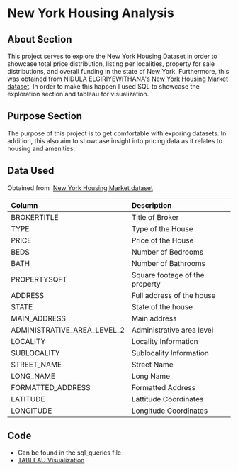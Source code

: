 # New York Housing Analysis

## About Section

This project serves to explore the New York Housing Dataset in order to showcase total price distribution, listing per localities, property for sale distributions, and overall funding in the state of New York. Furthermore, this was obtained from NIDULA ELGIRIYEWITHANA's [New York Housing Market dataset](https://www.kaggle.com/datasets/nelgiriyewithana/new-york-housing-market). In order to make this happen I used SQL to showcase the exploration section and tableau for visualization.

## Purpose Section

The purpose of this project is to get comfortable with exporing datasets. In addition, this also aim to showcase insight into pricing data as it relates to housing and amenities.

## Data Used

Obtained from :[New York Housing Market dataset](https://www.kaggle.com/datasets/nelgiriyewithana/new-york-housing-market)

| Column                     | Description                   |
| :--------------------------| :-----------------------------|
| BROKERTITLE                | Title of Broker               |
| TYPE                       | Type of the House             |
| PRICE                      | Price of the House            |
| BEDS                       | Number of Bedrooms            |
| BATH                       | Number of Bathrooms           |
| PROPERTYSQFT               | Square footage of the property|
| ADDRESS                    | Full address of the house     |
| STATE                      | State of the house            |
| MAIN_ADDRESS               | Main address                  |
| ADMINISTRATIVE_AREA_LEVEL_2| Administrative area level     |
| LOCALITY                   | Locality Information          |
| SUBLOCALITY                | Sublocality Information       |
| STREET_NAME                | Street Name                   |
| LONG_NAME                  | Long Name                     |
| FORMATTED_ADDRESS          | Formatted Address             |
| LATITUDE                   | Lattitude Coordinates         |
| LONGITUDE                  | Longitude Coordinates         |

## Code
- Can be found in the sql_queries file
- [TABLEAU Visualization](https://public.tableau.com/app/profile/mehran.arabshahi/vizzes)
